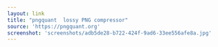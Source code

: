 ```yaml
---
layout: link
title: "pngquant  lossy PNG compressor"
source: 'https://pngquant.org'
screenshot: 'screenshots/adb5de28-b722-424f-9ad6-33ee556afe8a.jpg'
---
```


